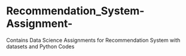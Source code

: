 # Recommendation_System-Assignment-
Contains Data Science Assignments for Recommendation System with datasets and Python Codes 
